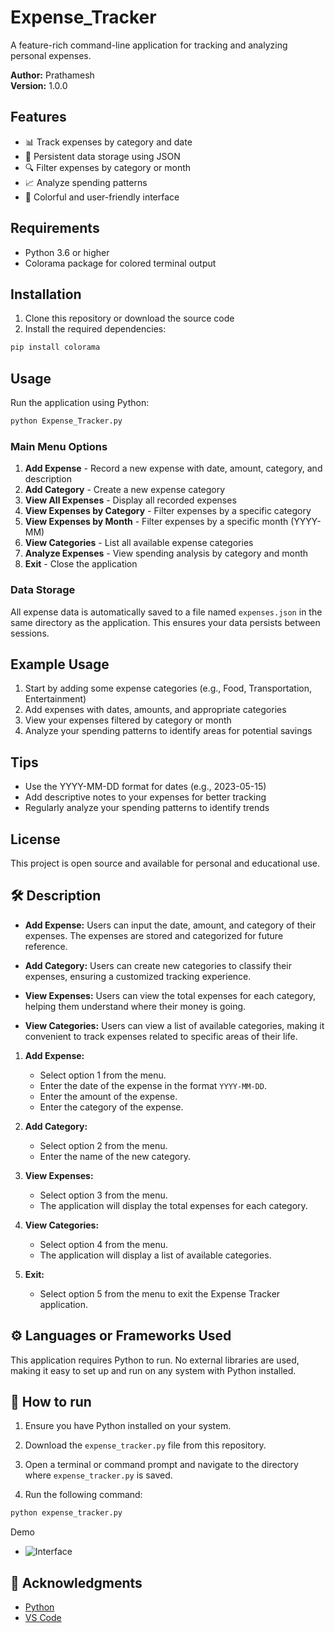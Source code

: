 # Expense_Tracker

A feature-rich command-line application for tracking and analyzing personal expenses.

**Author:** Prathamesh  
**Version:** 1.0.0

## Features

- 📊 Track expenses by category and date
- 💾 Persistent data storage using JSON
- 🔍 Filter expenses by category or month
- 📈 Analyze spending patterns
- 🎨 Colorful and user-friendly interface

## Requirements

- Python 3.6 or higher
- Colorama package for colored terminal output

## Installation

1. Clone this repository or download the source code
2. Install the required dependencies:

```bash
pip install colorama
```

## Usage

Run the application using Python:

```bash
python Expense_Tracker.py
```

### Main Menu Options

1. **Add Expense** - Record a new expense with date, amount, category, and description
2. **Add Category** - Create a new expense category
3. **View All Expenses** - Display all recorded expenses
4. **View Expenses by Category** - Filter expenses by a specific category
5. **View Expenses by Month** - Filter expenses by a specific month (YYYY-MM)
6. **View Categories** - List all available expense categories
7. **Analyze Expenses** - View spending analysis by category and month
8. **Exit** - Close the application

### Data Storage

All expense data is automatically saved to a file named `expenses.json` in the same directory as the application. This ensures your data persists between sessions.

## Example Usage

1. Start by adding some expense categories (e.g., Food, Transportation, Entertainment)
2. Add expenses with dates, amounts, and appropriate categories
3. View your expenses filtered by category or month
4. Analyze your spending patterns to identify areas for potential savings

## Tips

- Use the YYYY-MM-DD format for dates (e.g., 2023-05-15)
- Add descriptive notes to your expenses for better tracking
- Regularly analyze your spending patterns to identify trends

## License

This project is open source and available for personal and educational use.

## 🛠️ Description

- **Add Expense:** Users can input the date, amount, and category of their expenses. The expenses are stored and categorized for future reference.
  
- **Add Category:** Users can create new categories to classify their expenses, ensuring a customized tracking experience.

- **View Expenses:** Users can view the total expenses for each category, helping them understand where their money is going.

- **View Categories:** Users can view a list of available categories, making it convenient to track expenses related to specific areas of their life.



1. **Add Expense:**
    - Select option 1 from the menu.
    - Enter the date of the expense in the format `YYYY-MM-DD`.
    - Enter the amount of the expense.
    - Enter the category of the expense.
    
2. **Add Category:**
    - Select option 2 from the menu.
    - Enter the name of the new category.
    
3. **View Expenses:**
    - Select option 3 from the menu.
    - The application will display the total expenses for each category.
    
4. **View Categories:**
    - Select option 4 from the menu.
    - The application will display a list of available categories.
    
5. **Exit:**
    - Select option 5 from the menu to exit the Expense Tracker application.

## ⚙️ Languages or Frameworks Used

This application requires Python to run. No external libraries are used, making it easy to set up and run on any system with Python installed.

## 🌟 How to run

1. Ensure you have Python installed on your system.

2. Download the `expense_tracker.py` file from this repository.

3. Open a terminal or command prompt and navigate to the directory where `expense_tracker.py` is saved.

4. Run the following command:

 ```sh
python expense_tracker.py
```
Demo 
- ![Interface](https://github.com/user-attachments/assets/d9192e4a-6931-4ae1-95a0-ad3a01f01979)

## 📝 Acknowledgments
- [Python](https://www.python.org/)
- [VS Code](https://code.visualstudio.com/)

